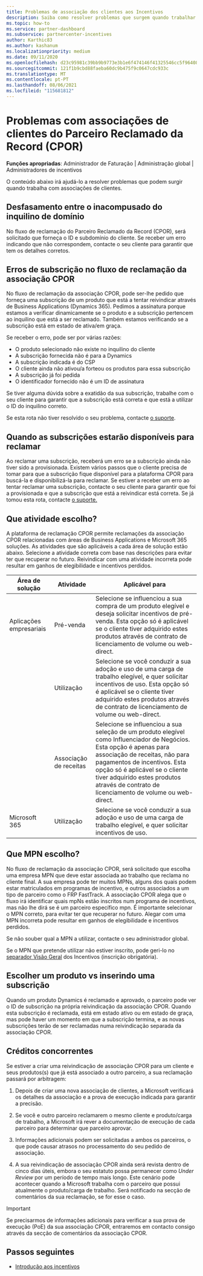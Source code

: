 ```yaml
---
title: Problemas de associação dos clientes aos Incentivos
description: Saiba como resolver problemas que surgem quando trabalhar com associações de clientes Claimed Partner of Record (CPOR).
ms.topic: how-to
ms.service: partner-dashboard
ms.subservice: partnercenter-incentives
author: Karthic83
ms.author: kashanum
ms.localizationpriority: medium
ms.date: 09/11/2020
ms.openlocfilehash: d23c95981c39bb9b9773e3b1e6f474146f41325546cc5f96408237e2213280d2
ms.sourcegitcommit: 121f1b9cbd88faeba60dc9b475f9c0647cdc933c
ms.translationtype: MT
ms.contentlocale: pt-PT
ms.lasthandoff: 08/06/2021
ms.locfileid: "115681812"
---
```

# <a name="issues-with-claimed-partner-of-record-cpor-customer-associations"></a>Problemas com associações de clientes do Parceiro Reclamado da Record (CPOR)

**Funções apropriadas**: Administrador de Faturação | Administração global | Administradores de incentivos

O conteúdo abaixo irá ajudá-lo a resolver problemas que podem surgir quando trabalha com associações de clientes.

## <a name="domain-tenant-mismatch"></a>Desfasamento entre o inacompusado do inquilino de domínio

No fluxo de reclamação do Parceiro Reclamado da Record (CPOR), será solicitado que forneça o ID e subdomínio do cliente. Se receber um erro indicando que não correspondem, contacte o seu cliente para garantir que tem os detalhes corretos.

## <a name="subscription-errors-in-the-cpor-association-claim-flow"></a>Erros de subscrição no fluxo de reclamação da associação CPOR

No fluxo de reclamação da associação CPOR, pode ser-lhe pedido que forneça uma subscrição de um produto que está a tentar reivindicar através de Business Applications (Dynamics 365). Pedimos a assinatura porque estamos a verificar dinamicamente se o produto e a subscrição pertencem ao inquilino que está a ser reclamado. Também estamos verificando se a subscrição está em estado de ativa/em graça.

Se receber o erro, pode ser por várias razões:

- O produto selecionado não existe no inquilino do cliente
- A subscrição fornecida não é para a Dynamics
- A subscrição indicada é do CSP
- O cliente ainda não ativou/a forteou os produtos para essa subscrição
- A subscrição já foi pedida
- O identificador fornecido não é um ID de assinatura

Se tiver alguma dúvida sobre a exatidão da sua subscrição, trabalhe com o seu cliente para garantir que a subscrição está correta e que está a utilizar o ID do inquilino correto.

Se esta rota não tiver resolvido o seu problema, contacte [o suporte](https://partner.microsoft.com/dashboard/support/incentives/servicerequests?category=incentives).

## <a name="when-subscriptions-will-be-available-to-claim"></a>Quando as subscrições estarão disponíveis para reclamar

Ao reclamar uma subscrição, receberá um erro se a subscrição ainda não tiver sido a provisionada. Existem vários passos que o cliente precisa de tomar para que a subscrição fique disponível para a plataforma CPOR para buscá-la e disponibilizá-la para reclamar. Se estiver a receber um erro ao tentar reclamar uma subscrição, contacte o seu cliente para garantir que foi a provisionada e que a subscrição que está a reivindicar está correta. Se já tomou esta rota, contacte [o suporte.](https://partner.microsoft.com/dashboard/support/incentives/servicerequests?category=incentives)

## <a name="which-activity-do-i-choose"></a>Que atividade escolho?

A plataforma de reclamação CPOR permite reclamações da associação CPOR relacionadas com áreas de Business Applications e Microsoft 365 soluções. As atividades que são aplicáveis a cada área de solução estão abaixo. Selecione a atividade correta com base nas descrições para evitar ter que recuperar no futuro. Reivindicar com uma atividade incorreta pode resultar em ganhos de elegibilidade e incentivos perdidos.


| Área de solução | Atividade | Aplicável para |
| ------ | ----------- | ----------- |
| Aplicações empresariais      | Pré-venda   | Selecione se influenciou a sua compra de um produto elegível e deseja solicitar incentivos de pré-venda. Esta opção só é aplicável se o cliente tiver adquirido estes produtos através de contrato de licenciamento de volume ou web-direct. |
|    |  Utilização  | Selecione se você conduzir a sua adoção e uso de uma carga de trabalho elegível, e quer solicitar incentivos de uso. Esta opção só é aplicável se o cliente tiver adquirido estes produtos através de contrato de licenciamento de volume ou web-direct. |
|    | Associação de receitas   | Selecione se influenciou a sua seleção de um produto elegível como Influenciador de Negócios. Esta opção é apenas para associação de receitas, não para pagamentos de incentivos. Esta opção só é aplicável se o cliente tiver adquirido estes produtos através de contrato de licenciamento de volume ou web-direct.   |
| Microsoft 365   | Utilização   | Selecione se você conduzir a sua adoção e uso de uma carga de trabalho elegível, e quer solicitar incentivos de uso. |

## <a name="which-mpn-do-i-choose"></a>Que MPN escolho?

No fluxo de reclamação da associação CPOR, será solicitado que escolha uma empresa MPN que deve estar associada ao trabalho que reclama no cliente final. A sua empresa pode ter muitos MPNs, alguns dos quais podem estar matriculados em programas de incentivo, e outros associados a um tipo de parceiro como o FRP FastTrack. A associação CPOR alega que o fluxo irá identificar quais mpNs estão inscritos num programa de incentivos, mas não lhe dirá se é um parceiro específico mpn. É importante selecionar o MPN correto, para evitar ter que recuperar no futuro. Alegar com uma MPN incorreta pode resultar em ganhos de elegibilidade e incentivos perdidos.

Se não souber qual a MPN a utilizar, contacte o seu administrador global.

Se o MPN que pretende utilizar não estiver inscrito, pode geri-lo no [separador Visão Geral](https://partner.microsoft.com/dashboard/incentives/enrollment/summary) dos Incentivos (inscrição obrigatória).

## <a name="choosing-a-product-vs-entering-a-subscription"></a>Escolher um produto vs inserindo uma subscrição

Quando um produto Dynamics é reclamado e aprovado, o parceiro pode ver o ID de subscrição na própria reivindicação da associação CPOR. Quando esta subscrição é reclamada, está em estado ativo ou em estado de graça, mas pode haver um momento em que a subscrição termina, e as novas subscrições terão de ser reclamadas numa reivindicação separada da associação CPOR.

## <a name="competing-claims"></a>Créditos concorrentes

Se estiver a criar uma reivindicação de associação CPOR para um cliente e seus produtos(s) que já está associado a outro parceiro, a sua reclamação passará por arbitragem:

1. Depois de criar uma nova associação de clientes, a Microsoft verificará os detalhes da associação e a prova de execução indicada para garantir a precisão.

2. Se você e outro parceiro reclamarem o mesmo cliente e produto/carga de trabalho, a Microsoft irá rever a documentação de execução de cada parceiro para determinar que parceiro aprovar.

3. Informações adicionais podem ser solicitadas a ambos os parceiros, o que pode causar atrasos no processamento do seu pedido de associação.

4. A sua reivindicação de associação CPOR ainda será revista dentro de cinco dias úteis, embora o seu estatuto possa permanecer como _Under Review_ por um período de tempo mais longo. Este cenário pode acontecer quando a Microsoft trabalha com o parceiro que possui atualmente o produto/carga de trabalho. Será notificado na secção de comentários da sua reclamação, se for esse o caso. 

>[!IMPORTANT]
>Se precisarmos de informações adicionais para verificar a sua prova de execução (PoE) da sua associação CPOR, entraremos em contacto consigo através da secção de comentários da associação CPOR.

## <a name="next-steps"></a>Passos seguintes

- [Introdução aos incentivos](incentives-get-started-intro.md)
